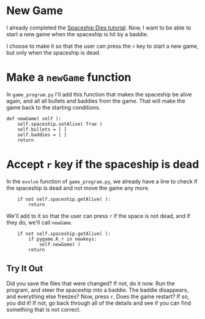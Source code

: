 New Game
====================================

I already completed the [Spaceship Dies tutorial](add_baddie_spaceship_collision.md).
Now, I want to be able to start a new game when the spaceship
is hit by a baddie.

I choose to make it so that the user can press the `r` key
to start a new game, but only when the spaceship is dead.

# Make a `newGame` function

In `game_program.py` I'll add this function that makes the
spaceship be alive again, and all all bullets and baddies
from the game.  That will make the game back to the starting
conditions.

    def newGame( self ):
        self.spaceship.setAlive( True )
        self.bullets = [ ]
        self.baddies = [ ]
        return

# Accept `r` key if the spaceship is dead

In the `evolve` function of `game_program.py`, we already have a line
to check if the spaceship is dead and not move the game any more.

        if not self.spaceship.getAlive( ):
            return

We'll add to it so that the user can press `r` if the space is not
dead, and if they do, we'll call `newGame`.

        if not self.spaceship.getAlive( ):
            if pygame.K_r in newkeys:
                self.newGame( )
            return

Try It Out
-----------

Did you save the files that were changed?  If not, do it now.
Run the program, and steer the spaceship into a baddie.  The 
baddie disappears, and everything else freezes?  Now, press
`r`.  Does the game restart?  If so, you did it!  If not, go 
back through all of the details and see if you can find something
that is not correct.
